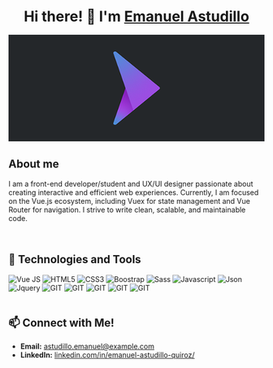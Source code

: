 <div align="center">
<h1 align="center">Hi there! 👋 I'm <a href="">Emanuel Astudillo</a></h1>
</div>
<div align="center">
  <img src="/banner_logoema.png">
</div>


<h2>About me</h2>

<p>I am a front-end developer/student and UX/UI designer passionate about creating interactive and efficient web experiences. Currently, I am focused on the Vue.js ecosystem, including Vuex for state management and Vue Router for navigation. I strive to write clean, scalable, and maintainable code.</p>
<br>

<h2> 🚀 Technologies and Tools</h2>
<div class="d-flex g-3 flex-row flex-wrap g-3">
<img class="mx-2" alt="Vue JS" src="https://img.shields.io/badge/Vue.js-35495E?style=for-the-badge&logo=vue.js&logoColor=4FC08D" />
<img class="mx-2" alt="HTML5" src="https://img.shields.io/badge/HTML5-E34F26?style=for-the-badge&logo=html5&logoColor=white" /> 
<img class="mx-2" alt="CSS3" src="https://img.shields.io/badge/CSS3-1572B6?style=for-the-badge&logo=css3&logoColor=white" />
<img class="mx-2" alt="Boostrap" src="https://img.shields.io/badge/Bootstrap-563D7C?style=for-the-badge&logo=bootstrap&logoColor=white" /> 
<img class="mx-2" alt="Sass" src="https://img.shields.io/badge/Sass-CC6699?style=for-the-badge&logo=sass&logoColor=white" />
<img class="mx-2" alt="Javascript" src="https://img.shields.io/badge/JavaScript-323330?style=for-the-badge&logo=javascript&logoColor=F7DF1E" /> 
<img class="mx-2" alt="Json" src="https://img.shields.io/badge/json-5E5C5C?style=for-the-badge&logo=json&logoColor=white" />
<img class="mx-2" alt="Jquery" src="https://img.shields.io/badge/jQuery-0769AD?style=for-the-badge&logo=jquery&logoColor=white" />
<img class="mx-2" alt="GIT" src="https://img.shields.io/badge/GIT-E44C30?style=for-the-badge&logo=git&logoColor=white" />
<img class="mx-2" alt="GIT" src="https://img.shields.io/badge/Figma-F24E1E?style=for-the-badge&logo=figma&logoColor=white"/>
<img class="mx-2" alt="GIT" src="https://img.shields.io/badge/Photoshop-31A8FF?style=for-the-badge&logo=adobephotoshop&logoColor=white"/>
<img class="mx-2" alt="GIT" src="https://img.shields.io/badge/Premiere%20Pro-9999FF?style=for-the-badge&logo=adobepremierepro&logoColor=white"/>
<img class="mx-2" alt="GIT" src="https://img.shields.io/badge/Affter_Efects-9999FF?style=for-the-badge&logo=adobeaftereffects&logoColor=white"/>

</div>
<br>
<h2>📫 Connect with Me!</h2>

- **Email:** [astudillo.emanuel@example.com](mailto:emanuel.astudillo@gmail.com)
- **LinkedIn:** [linkedin.com/in/emanuel-astudillo-quiroz/](https://linkedin.com/in/emanuel-astudillo-quiroz/)

